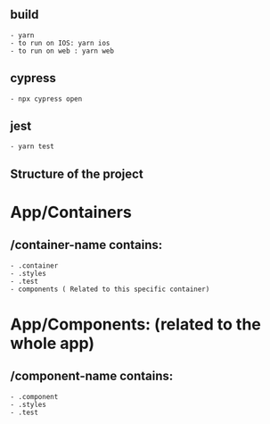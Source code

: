 ## build 
    - yarn 
    - to run on IOS: yarn ios
    - to run on web : yarn web

## cypress
    - npx cypress open
    
## jest
    - yarn test 

## Structure of the project ###

# App/Containers

## /container-name contains: 
    - .container
    - .styles
    - .test
    - components ( Related to this specific container)
    
# App/Components: (related to the whole app)

## /component-name contains:
    - .component
    - .styles
    - .test
